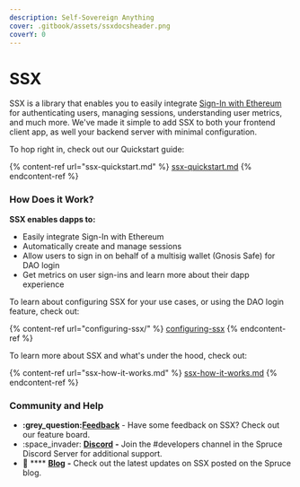 ```yaml
---
description: Self-Sovereign Anything
cover: .gitbook/assets/ssxdocsheader.png
coverY: 0
---
```


# SSX

SSX is a library that enables you to easily integrate [Sign-In with Ethereum](https://eips.ethereum.org/EIPS/eip-4361) for authenticating users, managing sessions, understanding user metrics, and much more. We've made it simple to add SSX to both your frontend client app, as well your backend server with minimal configuration.&#x20;

To hop right in, check out our Quickstart guide:

{% content-ref url="ssx-quickstart.md" %}
[ssx-quickstart.md](ssx-quickstart.md)
{% endcontent-ref %}

### **How Does it Work?**

**SSX enables dapps to:**

* Easily integrate Sign-In with Ethereum
* Automatically create and manage sessions
* Allow users to sign in on behalf of a multisig wallet (Gnosis Safe) for DAO login
* Get metrics on user sign-ins and learn more about their dapp experience

To learn about configuring SSX for your use cases, or using the DAO login feature, check out:&#x20;

{% content-ref url="configuring-ssx/" %}
[configuring-ssx](configuring-ssx/)
{% endcontent-ref %}

To learn more about SSX and what's under the hood, check out:

{% content-ref url="ssx-how-it-works.md" %}
[ssx-how-it-works.md](ssx-how-it-works.md)
{% endcontent-ref %}

### Community and Help

* ****:grey\_question:****[**Feedback**](https://feedback.ssx.id) - Have some feedback on SSX? Check out our feature board.&#x20;
* :space\_invader: [**Discord**](https://discord.com/invite/WjvuYqvm5Y) **-** Join the #developers channel in the Spruce Discord Server for additional support.
* :book: **** [**Blog**](https://blog.spruceid.com) **-** Check out the latest updates on SSX posted on the Spruce blog.
